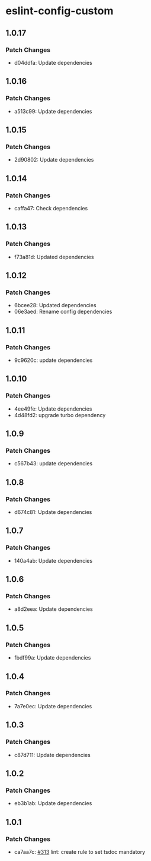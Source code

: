 # eslint-config-custom

## 1.0.17

### Patch Changes

- d04ddfa: Update dependencies

## 1.0.16

### Patch Changes

- a513c99: Update dependencies

## 1.0.15

### Patch Changes

- 2d90802: Update dependencies

## 1.0.14

### Patch Changes

- caffa47: Check dependencies

## 1.0.13

### Patch Changes

- f73a81d: Updated dependencies

## 1.0.12

### Patch Changes

- 6bcee28: Updated dependencies
- 06e3aed: Rename config dependencies

## 1.0.11

### Patch Changes

- 9c9620c: update dependencies

## 1.0.10

### Patch Changes

- 4ee49fe: Update dependencies
- 4d48fd2: upgrade turbo dependency

## 1.0.9

### Patch Changes

- c567b43: update dependencies

## 1.0.8

### Patch Changes

- d674c81: Update dependencies

## 1.0.7

### Patch Changes

- 140a4ab: Update dependencies

## 1.0.6

### Patch Changes

- a8d2eea: Update dependencies

## 1.0.5

### Patch Changes

- fbdf99a: Update dependencies

## 1.0.4

### Patch Changes

- 7a7e0ec: Update dependencies

## 1.0.3

### Patch Changes

- c87d711: Update dependencies

## 1.0.2

### Patch Changes

- eb3b1ab: Update dependencies

## 1.0.1

### Patch Changes

- ca7aa7c: [#313](https://gitlab.mgdis.fr/core/core-ui/core-ui/-/issues/313) lint: create rule to set tsdoc mandatory
